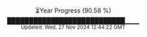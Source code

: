 <p align="center">
⏳Year Progress (90.58 %) <br>
███████████████████████████▁▁▁ <br>
<sub>Updated: Wed, 27 Nov 2024 12:44:22 GMT</sub>
</p>

